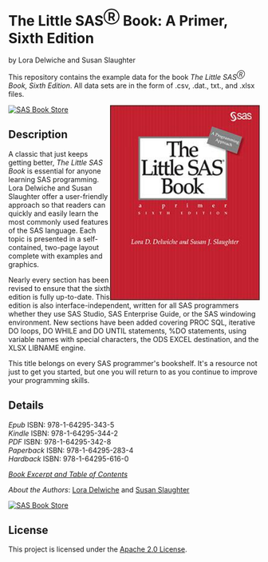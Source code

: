 # The Little SAS<sup>Ⓡ</sup> Book: A Primer, Sixth Edition

by Lora Delwiche and Susan Slaughter

This repository contains the example data for the book *The Little SAS<sup>Ⓡ</sup> Book, Sixth Edition*. All data sets are in the form of .csv, .dat., txt., and .xlsx files.

<a href="https://www.sas.com/store/books/categories/getting-started/the-little-sas-book-a-primer-sixth-edition/prodBK_73044_en.html"><img src='LSB_cover.jpg'  height="390" width="300" align= 'right'/></a>

<a href="https://www.sas.com/store/books/categories/getting-started/the-little-sas-book-a-primer-sixth-edition/prodBK_73044_en.html"> <img src="https://img.shields.io/badge/Buy%20Now-SAS%20Book%20Store-blue.svg" alt="SAS Book Store">
  </a>

## Description
<p>A classic that just keeps getting better, <i>The Little SAS Book</i> is essential for anyone learning SAS programming. Lora Delwiche and Susan Slaughter offer a user-friendly approach so that readers can quickly and easily learn the most commonly used features of the SAS language. Each topic is presented in a self-contained, two-page layout complete with examples and graphics.<p>

Nearly every section has been revised to ensure that the sixth edition is fully up-to-date. This edition is also interface-independent, written for all SAS programmers whether they use SAS Studio, SAS Enterprise Guide, or the SAS windowing environment. New sections have been added covering PROC SQL, iterative DO loops, DO WHILE and DO UNTIL statements, %DO statements, using variable names with special characters, the ODS EXCEL destination, and the XLSX LIBNAME engine.<p>

This title belongs on every SAS programmer's bookshelf. It's a resource not just to get you started, but one you will return to as you continue to improve your programming skills.<p>

## Details

*Epub* ISBN: 978-1-64295-343-5 <br>
*Kindle* ISBN: 978-1-64295-344-2<br>
*PDF* ISBN: 978-1-64295-342-8<br>
*Paperback* ISBN: 978-1-64295-283-4<br>
*Hardback* ISBN: 978-1-64295-616-0

<a href="https://www.sas.com/storefront/aux/en/splsb/73044_excerpt.pdf"><i>Book Excerpt and Table of Contents</i></a><p>

*About the Authors*: <a href="https://support.sas.com/en/books/authors/lora-delwiche.html">Lora Delwiche</a> and <a href="https://support.sas.com/en/books/authors/susan-slaughter.html">Susan Slaughter</a><p>

<a href="http://www.sas.com/store/prodBK_73047_en.html"> <img src="https://img.shields.io/badge/Buy%20Now-SAS%20Book%20Store-blue.svg" alt="SAS Book Store">
  </a>

## License

This project is licensed under the [Apache 2.0 License](./LICENSE).
